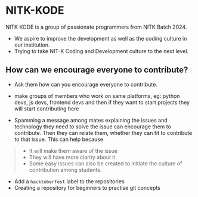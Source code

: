 # NITK-KODE

NITK KODE is a group of passionate programmers from NITK Batch 2024.
- We aspire to improve the development as well as the coding culture in our institution.
- Trying to take NIT-K Coding and Development culture to the next level.

## How can we encourage everyone to contribute?

- Ask them how can you encourage everyone to contribute.

- make groups of members who work on same platforms, eg: python devs, js devs, frontend devs and then if they want to start projects they will start contributing here 

- Spamming a message among mates explaining the issues and technology they need to solve the issue can encourage them to contribute. Then they can relate them, whether they can fit to contribute to that issue.
This can help because
>- It will make them aware of the issue
>- They will have more clarity about it  
>- Some easy issues can also be created to initiate the culture of contribution among students.

- Add a ```hacktoberfest``` label to the repositories
- Creating a repository for beginners to practise git concepts
